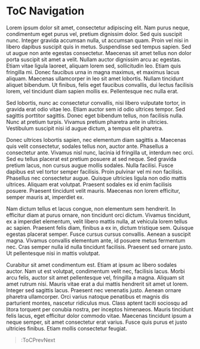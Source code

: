 # ToC Navigation

Lorem ipsum dolor sit amet, consectetur adipiscing elit. Nam purus neque, condimentum eget purus vel, pretium dignissim dolor. Sed quis suscipit nunc. Integer gravida accumsan nulla, ut accumsan quam. Proin vel nisi in libero dapibus suscipit quis in metus. Suspendisse sed tempus sapien. Sed ut augue non ante egestas consectetur. Maecenas sit amet tellus non dolor porta suscipit sit amet a velit. Nullam auctor dignissim arcu ac egestas. Etiam vitae ligula laoreet, aliquam lorem sed, sollicitudin leo. Etiam quis fringilla mi. Donec faucibus urna in magna maximus, et maximus lacus aliquam. Maecenas ullamcorper in leo sit amet lobortis. Nullam tincidunt aliquet bibendum. Ut finibus, felis eget faucibus convallis, dui lectus facilisis lorem, vel tincidunt diam sapien mollis ex. Pellentesque nec nulla erat.

Sed lobortis, nunc ac consectetur convallis, nisi libero vulputate tortor, in gravida erat odio vitae leo. Etiam auctor sem id odio ultrices tempor. Sed sagittis porttitor sagittis. Donec eget bibendum tellus, non facilisis nulla. Nunc at pretium turpis. Vivamus pretium pharetra ante in ultricies. Vestibulum suscipit nisi id augue dictum, a tempus elit pharetra.

Donec ultrices lobortis sapien, nec elementum diam sagittis a. Maecenas quis velit consectetur, sodales tellus non, auctor ante. Phasellus a consectetur ante. Vivamus nisl nunc, lacinia id fringilla ut, interdum nec orci. Sed eu tellus placerat est pretium posuere at sed neque. Sed gravida pretium lacus, non cursus augue mollis sodales. Nulla facilisi. Fusce dapibus est vel tortor semper facilisis. Proin pulvinar vel mi non facilisis. Phasellus nec consectetur augue. Quisque ultricies ligula non odio mattis ultrices. Aliquam erat volutpat. Praesent sodales ex id enim facilisis posuere. Praesent tincidunt velit mauris. Maecenas non lorem efficitur, semper mauris at, imperdiet ex.

Nam dictum tellus et lacus congue, non elementum sem hendrerit. In efficitur diam at purus ornare, non tincidunt orci dictum. Vivamus tincidunt, ex a imperdiet elementum, velit libero mattis nulla, at vehicula lorem tellus ac sapien. Praesent felis diam, finibus a ex in, dictum tristique sem. Quisque egestas placerat semper. Fusce cursus cursus convallis. Aenean a suscipit magna. Vivamus convallis elementum ante, id posuere metus fermentum nec. Cras semper nulla id nulla tincidunt facilisis. Praesent sed ornare justo. Ut pellentesque nisi in mattis volutpat.

Curabitur sit amet condimentum est. Etiam at ipsum ac libero sodales auctor. Nam ut est volutpat, condimentum velit nec, facilisis lacus. Morbi arcu felis, auctor sit amet pellentesque vel, fringilla a magna. Aliquam sit amet rutrum nisi. Mauris vitae erat a dui mattis hendrerit sit amet ut lorem. Integer sed sagittis lacus. Praesent nec venenatis justo. Aenean ornare pharetra ullamcorper. Orci varius natoque penatibus et magnis dis parturient montes, nascetur ridiculus mus. Class aptent taciti sociosqu ad litora torquent per conubia nostra, per inceptos himenaeos. Mauris tincidunt felis lacus, eget efficitur dolor commodo vitae. Maecenas tincidunt ipsum a neque semper, sit amet consectetur erat varius. Fusce quis purus et justo ultricies finibus. Etiam mollis consectetur feugiat.

> :ToCPrevNext